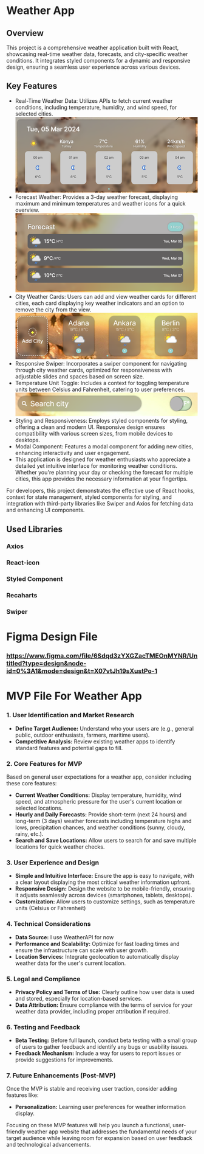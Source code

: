 # Weather App

## Overview

This project is a comprehensive weather application built with React, showcasing real-time weather data, forecasts, and city-specific weather conditions. It integrates styled components for a dynamic and responsive design, ensuring a seamless user experience across various devices.

## Key Features

- Real-Time Weather Data: Utilizes APIs to fetch current weather conditions, including temperature, humidity, and wind speed, for selected cities.
  ![alt text](image.png)
- Forecast Weather: Provides a 3-day weather forecast, displaying maximum and minimum temperatures and weather icons for a quick overview.
  ![alt text](image-1.png)
- City Weather Cards: Users can add and view weather cards for different cities, each card displaying key weather indicators and an option to remove the city from the view.
  ![alt text](image-2.png)
- Responsive Swiper: Incorporates a swiper component for navigating through city weather cards, optimized for responsiveness with adjustable slides and spaces based on screen size.
- Temperature Unit Toggle: Includes a context for toggling temperature units between Celsius and Fahrenheit, catering to user preferences.
  ![alt text](image-3.png)
- Styling and Responsiveness: Employs styled components for styling, offering a clean and modern UI. Responsive design ensures compatibility with various screen sizes, from mobile devices to desktops.
- Modal Component: Features a modal component for adding new cities, enhancing interactivity and user engagement.
- This application is designed for weather enthusiasts who appreciate a detailed yet intuitive interface for monitoring weather conditions. Whether you're planning your day or checking the forecast for multiple cities, this app provides the necessary information at your fingertips.

For developers, this project demonstrates the effective use of React hooks, context for state management, styled components for styling, and integration with third-party libraries like Swiper and Axios for fetching data and enhancing UI components.

## Used Libraries

### Axios

### React-icon

### Styled Component

### Recaharts

### Swiper

# Figma Design File

### https://www.figma.com/file/6Sdqd3zYXGZacTMEOnMYNR/Untitled?type=design&node-id=0%3A1&mode=design&t=X07vtJh19sXustPo-1

# MVP File For Weather App

### 1. User Identification and Market Research

- **Define Target Audience:** Understand who your users are (e.g., general public, outdoor enthusiasts, farmers, maritime users).
- **Competitive Analysis:** Review existing weather apps to identify standard features and potential gaps to fill.

### 2. Core Features for MVP

Based on general user expectations for a weather app, consider including these core features:

- **Current Weather Conditions:** Display temperature, humidity, wind speed, and atmospheric pressure for the user's current location or selected locations.
- **Hourly and Daily Forecasts:** Provide short-term (next 24 hours) and long-term (3 days) weather forecasts including temperature highs and lows, precipitation chances, and weather conditions (sunny, cloudy, rainy, etc.).
- **Search and Save Locations:** Allow users to search for and save multiple locations for quick weather checks.

### 3. User Experience and Design

- **Simple and Intuitive Interface:** Ensure the app is easy to navigate, with a clear layout displaying the most critical weather information upfront.
- **Responsive Design:** Design the website to be mobile-friendly, ensuring it adjusts seamlessly across devices (smartphones, tablets, desktops).
- **Customization:** Allow users to customize settings, such as temperature units (Celsius or Fahrenheit)

### 4. Technical Considerations

- **Data Source:** I use WeatherAPI for now
- **Performance and Scalability:** Optimize for fast loading times and ensure the infrastructure can scale with user growth.
- **Location Services:** Integrate geolocation to automatically display weather data for the user's current location.

### 5. Legal and Compliance

- **Privacy Policy and Terms of Use:** Clearly outline how user data is used and stored, especially for location-based services.
- **Data Attribution:** Ensure compliance with the terms of service for your weather data provider, including proper attribution if required.

### 6. Testing and Feedback

- **Beta Testing:** Before full launch, conduct beta testing with a small group of users to gather feedback and identify any bugs or usability issues.
- **Feedback Mechanism:** Include a way for users to report issues or provide suggestions for improvements.

### 7. Future Enhancements (Post-MVP)

Once the MVP is stable and receiving user traction, consider adding features like:

- **Personalization:** Learning user preferences for weather information display.

Focusing on these MVP features will help you launch a functional, user-friendly weather app website that addresses the fundamental needs of your target audience while leaving room for expansion based on user feedback and technological advancements.
